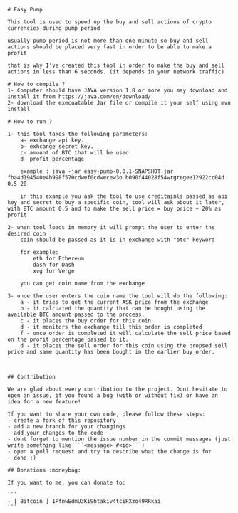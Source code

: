 	# Easy Pump

	This tool is used to speed up the buy and sell actions of crypto currencies during pump period
	
	usually pump period is not more than one minute so buy and sell actions should be placed very fast in order to be able to make a profit
	
	that is why I've created this tool in order to make the buy and sell actions in less than 6 seconds. (it depends in your network traffic)
	
	# How to compile ?
	1- Computer should have JAVA version 1.8 or more you may download and install it from https://java.com/en/download/
	2- download the execuatable Jar file or compile it your self using mvn install
	
	# How to run ?
	
	1- this tool takes the following parameters:
		a- exchange api key.
		b- exhcange secret key.
		c- amount of BTC that will be used
		d- profit percentage
		
		example : java -jar easy-pump-0.0.1-SNAPSHOT.jar fba4d194540e4b998f570cdwef0cdwecew3o b090f44028f54wrgregee12922cc04d 0.5 20
		
		in this example you ask the tool to use creditainls passed as api key and secret to buy a specific coin, tool will ask about it later, with BTC amount 0.5 and to make the sell price = buy price + 20% as profit
		
	2- when tool loads in memory it will prompt the user to enter the desired coin
		coin should be passed as it is in exchange with "btc" keyword
		
		for example:
			eth for Ethereum
			dash for Dash
			xvg for Verge 
		
		you can get coin name from the exchange
		
	3- once the user enters the coin name the tool will do the following:
		a - it tries to get the current ASK price from the exchange
		b - it calcuated the quantity that can be bought using the available BTC amount passed to the process.
		c - it places the buy order for this coin
		d - it monitors the exchange till this order is completed
		f - once order is completed it will calculate the sell price based on the profit percentage passed to it.
		d - it places the sell order for this coin using the propsed sell price and same quantity has been bought in the earlier buy order.
		
	
	
	## Contribution

	We are glad about every contribution to the project. Dont hesitate to open an issue, if you found a bug (with or without fix) or have an idea for a new feature!

	If you want to share your own code, please follow these steps:
	- create a fork of this repository
	- add a new branch for your changings
	- add your changes to the code
	- dont forget to mention the issue number in the commit messages (just write something like ```<message> #<id>```)
	- open a pull request and try to describe what the change is for
	- done :)

	## Donations :moneybag:

	If you want to me, you can donate to:

	```
	- [ Bitcoin ] 1PfnwEdmU3Ki9htakiv4tciPXzo49RRkai
	```
	